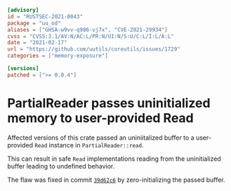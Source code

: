 ```toml
[advisory]
id = "RUSTSEC-2021-0043"
package = "uu_od"
aliases = ["GHSA-w9vv-q986-vj7x", "CVE-2021-29934"]
cvss = "CVSS:3.1/AV:N/AC:L/PR:N/UI:N/S:U/C:L/I:L/A:L"
date = "2021-02-17"
url = "https://github.com/uutils/coreutils/issues/1729"
categories = ["memory-exposure"]

[versions]
patched = [">= 0.0.4"]
```

# PartialReader passes uninitialized memory to user-provided Read

Affected versions of this crate passed an uniniitalized buffer to a
user-provided `Read` instance in `PartialReader::read`.

This can result in safe `Read` implementations reading from the uninitialized
buffer leading to undefined behavior.

The flaw was fixed in commit [`39d62c6`](https://github.com/uutils/coreutils/commit/39d62c6c1f809022c903180471c10fde6ecd12d1)
by zero-initializing the passed buffer.
